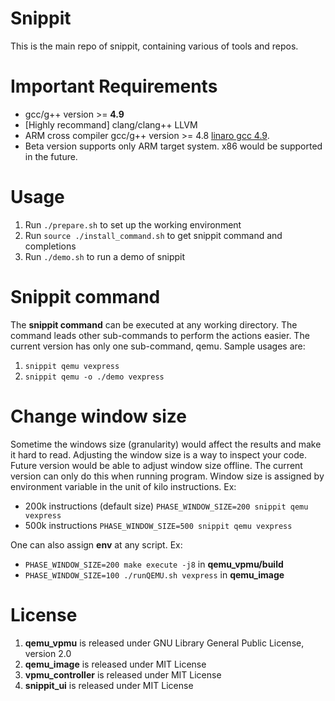 # Snippit
This is the main repo of snippit, containing various of tools and repos.

# Important Requirements
* gcc/g++ version >= __4.9__
* [Highly recommand] clang/clang++ LLVM
* ARM cross compiler gcc/g++ version >= 4.8 [linaro gcc 4.9](https://releases.linaro.org/14.11/components/toolchain/binaries/arm-linux-gnueabi/gcc-linaro-4.9-2014.11-x86_64_arm-linux-gnueabi.tar.xz).
* Beta version supports only ARM target system. x86 would be supported in the future.

# Usage
1. Run `./prepare.sh` to set up the working environment
2. Run `source ./install_command.sh` to get snippit command and completions
3. Run `./demo.sh` to run a demo of snippit

# Snippit command
The __snippit command__ can be executed at any working directory. The command leads
other sub-commands to perform the actions easier.
The current version has only one sub-command, qemu.
Sample usages are:
1. `snippit qemu vexpress`
2. `snippit qemu -o ./demo vexpress`

# Change window size
Sometime the windows size (granularity) would affect the results and make it hard to read.
Adjusting the window size is a way to inspect your code. Future version would be able to
adjust window size offline. The current version can only do this when running program.
Window size is assigned by environment variable in the unit of kilo instructions.
Ex:
* 200k instructions (default size) `PHASE_WINDOW_SIZE=200 snippit qemu vexpress`
* 500k instructions `PHASE_WINDOW_SIZE=500 snippit qemu vexpress`

One can also assign __env__ at any script.
Ex:
* `PHASE_WINDOW_SIZE=200 make execute -j8` in __qemu_vpmu/build__
* `PHASE_WINDOW_SIZE=100 ./runQEMU.sh vexpress` in __qemu_image__

# License
1. __qemu_vpmu__ is released under GNU Library General Public License, version 2.0
2. __qemu_image__ is released under MIT License
3. __vpmu_controller__ is released under MIT License
4. __snippit_ui__ is released under MIT License

